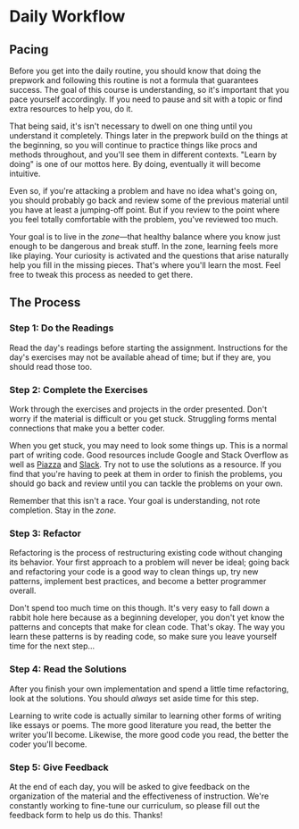 # Daily Workflow

## Pacing

Before you get into the daily routine, you should know that doing the
prepwork and following this routine is not a formula that guarantees
success. The goal of this course is understanding, so it's important
that you pace yourself accordingly. If you need to pause and sit with a
topic or find extra resources to help you, do it.

That being said, it's isn't necessary to dwell on one thing until you
understand it completely. Things later in the prepwork build on the
things at the beginning, so you will continue to practice things like
procs and methods throughout, and you'll see them in different contexts.
"Learn by doing" is one of our mottos here. By doing, eventually it will
become intuitive.

Even so, if you're attacking a problem and have no idea what's going on,
you should probably go back and review some of the previous material
until you have at least a jumping-off point. But if you review to the
point where you feel totally comfortable with the problem, you've
reviewed too much.

Your goal is to live in the _zone_&mdash;that healthy balance where you
know just enough to be dangerous and break stuff. In the zone, learning
feels more like playing. Your curiosity is activated and the questions
that arise naturally help you fill in the missing pieces. That's where
you'll learn the most. Feel free to tweak this process as needed to get
there.

## The Process

### Step 1: Do the Readings

Read the day's readings before starting the assignment. Instructions
for the day's exercises may not be available ahead of time; but
if they are, you should read those too.

### Step 2: Complete the Exercises

Work through the exercises and projects in the order presented. Don't
worry if the material is difficult or you get stuck. Struggling forms
mental connections that make you a better coder.

When you get stuck, you may need to look some things up. This is a
normal part of writing code. Good resources include Google and Stack
Overflow as well as [Piazza][piazza] and [Slack][prep-course-slack]. Try
not to use the solutions as a resource. If you find that you're having
to peek at them in order to finish the problems, you should go back and
review until you can tackle the problems on your own.

Remember that this isn't a race. Your goal is understanding, not rote
completion. Stay in the _zone_.

### Step 3: Refactor

Refactoring is the process of restructuring existing code without
changing its behavior. Your first approach to a problem will never be
ideal; going back and refactoring your code is a good way to clean
things up, try new patterns, implement best practices, and become a
better programmer overall.

Don't spend too much time on this though. It's very easy to fall down a
rabbit hole here because as a beginning developer, you don't yet know
the patterns and concepts that make for clean code. That's okay. The way
you learn these patterns is by reading code, so make sure you leave
yourself time for the next step...

### Step 4: Read the Solutions

After you finish your own implementation and spend a little time
refactoring, look at the solutions. You should _always_ set aside time
for this step.

Learning to write code is actually similar to learning other forms of
writing like essays or poems. The more good literature you read, the
better the writer you'll become. Likewise, the more good code you read,
the better the coder you'll become.

### Step 5: Give Feedback

At the end of each day, you will be asked to give feedback on the
organization of the material and the effectiveness of instruction. We're
constantly working to fine-tune our curriculum, so please fill out the
feedback form to help us do this. Thanks!

[piazza]: https://piazza.com/appacademy.io/spring2016/aa101/home
[prep-course-slack]: https://app-academy-prep.slack.com/
